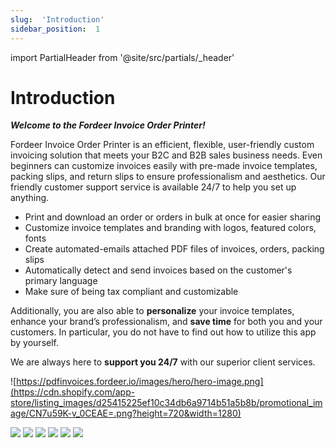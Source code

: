 ```yaml
---
slug:  'Introduction'
sidebar_position:  1
---
```

import PartialHeader from '@site/src/partials/_header'


# Introduction


***Welcome to the Fordeer Invoice Order Printer!*** 

Fordeer Invoice Order Printer is an efficient, flexible, user-friendly custom invoicing solution that meets your B2C and B2B sales business needs. Even beginners can customize invoices easily with pre-made invoice templates, packing slips, and return slips to ensure professionalism and aesthetics. Our friendly customer support service is available 24/7 to help you set up anything.

* Print and download an order or orders in bulk at once for easier sharing
* Customize invoice templates and branding with logos, featured colors, fonts
* Create automated-emails attached PDF files of invoices, orders, packing slips
* Automatically detect and send invoices based on the customer's primary language
* Make sure of being tax compliant and customizable

Additionally, you are also able to **personalize** your invoice templates, enhance your brand’s professionalism, and **save time** for both you and your customers. In particular, you do not have to find out how to utilize this app by yourself. 

We are always here to **support you 24/7** with our superior client services.

![https://pdfinvoices.fordeer.io/images/hero/hero-image.png](https://cdn.shopify.com/app-store/listing_images/d25415225ef10c34db6a9714b51a5b8b/promotional_image/CN7u59K-v_0CEAE=.png?height=720&width=1280)

![](https://cdn.shopify.com/app-store/listing_images/d25415225ef10c34db6a9714b51a5b8b/desktop_screenshot/CL6H9tK-v_0CEAE=.png?height=900&width=1600)
![](https://cdn.shopify.com/app-store/listing_images/d25415225ef10c34db6a9714b51a5b8b/desktop_screenshot/CJCggdO-v_0CEAE=.png?height=900&width=1600)
![](https://cdn.shopify.com/app-store/listing_images/d25415225ef10c34db6a9714b51a5b8b/desktop_screenshot/CNfZjdO-v_0CEAE=.png?height=900&width=1600)
![](https://cdn.shopify.com/app-store/listing_images/d25415225ef10c34db6a9714b51a5b8b/desktop_screenshot/CN-8mNO-v_0CEAE=.png?height=900&width=1600)
![](https://cdn.shopify.com/app-store/listing_images/d25415225ef10c34db6a9714b51a5b8b/desktop_screenshot/CIfQo9O-v_0CEAE=.png?height=900&width=1600)
![](https://cdn.shopify.com/app-store/listing_images/d25415225ef10c34db6a9714b51a5b8b/desktop_screenshot/CNG-rtO-v_0CEAE=.png?height=900&width=1600)

<PartialHeader/>
